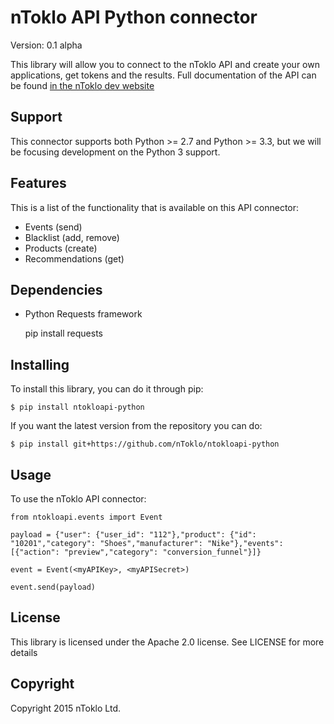 # nToklo API Python connector

Version: 0.1 alpha

This library will allow you to connect to the nToklo API and create your own applications, get tokens and the results. Full documentation of the API can
be found [in the nToklo dev website](https://docs.ntoklo.com)

## Support

This connector supports both Python >= 2.7 and Python >= 3.3, but we will be focusing development on the Python 3 support.

## Features

This is a list of the functionality that is available on this API connector:

* Events (send)
* Blacklist (add, remove)
* Products (create)
* Recommendations (get)

## Dependencies

- Python Requests framework

    pip install requests

## Installing

To install this library, you can do it through pip:

    $ pip install ntokloapi-python

If you want the latest version from the repository you can do:

    $ pip install git+https://github.com/nToklo/ntokloapi-python

## Usage

To use the nToklo API connector:

    from ntokloapi.events import Event

    payload = {"user": {"user_id": "112"},"product": {"id": "10201","category": "Shoes","manufacturer": "Nike"},"events": [{"action": "preview","category": "conversion_funnel"}]}

    event = Event(<myAPIKey>, <myAPISecret>)

    event.send(payload)

## License

This library is licensed under the Apache 2.0 license. See LICENSE for more
details

## Copyright

Copyright 2015 nToklo Ltd.
